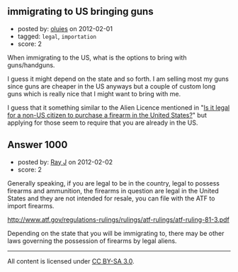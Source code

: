 ## immigrating to US bringing guns

- posted by: [oluies](https://stackexchange.com/users/-1/62-oluies) on 2012-02-01
- tagged: `legal`, `importation`
- score: 2

When immigrating to the US, what is the options to bring with guns/handguns. 

I guess it might depend on the state and so forth. I am selling most my guns since guns are cheaper in the US anyways but a couple of custom long guns which is really nice that I might want to bring with me. 

I guess that it something similar to the Alien Licence mentioned in "[Is it legal for a non-US citizen to purchase a firearm in the United States?][1]" but applying for those seem to require that you are already in the US. 


  [1]: http://firearms.stackexchange.com/questions/35/is-it-legal-for-a-non-us-citizen-to-purchase-a-firearm-in-the-united-states


## Answer 1000

- posted by: [Ray J](https://stackexchange.com/users/-1/166-ray-j) on 2012-02-02
- score: 2

Generally speaking, if you are legal to be in the country, legal to possess firearms and ammunition, the firearms in question are legal in the United States and they are not intended for resale, you can file with the ATF to import firearms.

http://www.atf.gov/regulations-rulings/rulings/atf-rulings/atf-ruling-81-3.pdf

Depending on the state that you will be immigrating to, there may be other laws governing the possession of firearms by legal aliens. 



---

All content is licensed under [CC BY-SA 3.0](https://creativecommons.org/licenses/by-sa/3.0/).
